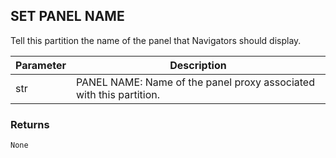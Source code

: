 ## SET PANEL NAME

Tell this partition the name of the panel that Navigators should display.


| Parameter | Description |
| --- | --- |
| str | PANEL NAME: Name of the panel proxy associated with this partition. |


### Returns

`None`


